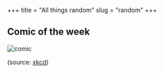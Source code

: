 +++ 
title = "All things random"
slug = "random"
+++

## Comic of the week

![comic](/images/thesis_defense.png?raw=true)

(source: [xkcd](https://xkcd.com/1403/))

